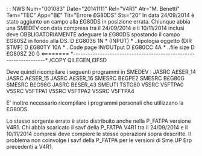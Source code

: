  :  : NWS Num="001083" Date="20141111" Rel="V4R1" Atr="M. Benetti" Tem="TEC" App="B£" Tit="Errore £G80DS" Sts="20"
In data 24/09/2014 è stato aggiunto un campo alla £G80DS in posizione errata.
Chiunque abbia una SMEDEV con data compresa tra il 24/09/2014 e il 10/11/2014 inclusi deve OBBLIGATORIAMENTE adeguare la £G80DS spostando il campo £G80SZ in fondo alla DS.
D  £G8036                        1N
\*  (INPUT)
\*  ..tipologia oggetto (DIR STMF)
D  £G80TY                       10A
\*  ..Code page IN/OUTput
D  £G80CC                        4A
\*  ..file size
D  £G80SZ                       20  0                                   <========
\*------------------------------------------------------------------\*
/COPY QILEGEN,£IFSD

Deve quindi ricompilare i seguenti programmi in SMEDEV : 
JASRC      A£SER_14
JASRC      A£SER_15
JASRC      A£SER_16
SMESRC     B£GPE2
SMESRC     B£G80G
SMESRC     B£G98G
JASRC      B£SER_43
SMEUTI     TSTG80
V5SRC      V5FTPA0
V5SRC      V5FTPA1
V5SRC      V5FTPA2
V5SRC      V5FTPA4

E' inoltre necessario ricompilare i programmi personali che utilizzano la £G80DS.

Lo stesso sorgente errato è stato distribuito anche nella P_FATPA versione V4R1.
Chi abbia scaricato il savf della P_FATPA V4R1 tra il 24/09/2014 e il 10/11/2014 compresi deve compiere le stesse operazioni sopra descritte.
Il problema non coinvolge i savf della P_FATPA per le versioni di Sme.UP Erp precedenti a V4R1.
